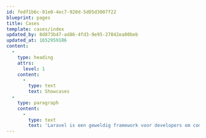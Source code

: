 ```yaml
---
id: fedf1b6c-91e0-4ec7-920d-5d05d3007f22
blueprint: pages
title: Cases
template: cases/index
updated_by: 8d873b47-ad86-4fd3-9e95-27842ea80beb
updated_at: 1652959186
content:
  -
    type: heading
    attrs:
      level: 1
    content:
      -
        type: text
        text: Showcases
  -
    type: paragraph
    content:
      -
        type: text
        text: 'Laravel is een geweldig framework voor developers om complexe webapplicaties in te bouwen. Maar voor opdrachtgevers is het soms lastig om te bepalen wat er nou eigenlijk allemaal te bouwen is met Laravel. In een aantal showcases inspireren we potentiële opdrachtgevers met concrete oplossingen die door onze leden zijn gebouwd met behulp van Laravel.We nemen je graag mee in de volgende showcase: ViaAVIA.nl. Een herbouwd klantportaal voor de ruim 65.000 klanten van AVIA.'
---
```

